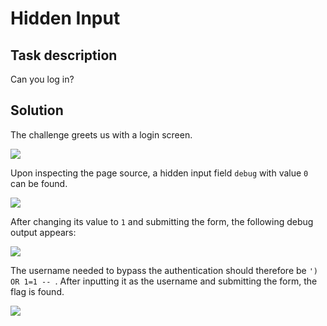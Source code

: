 Hidden Input
============

## Task description
Can you log in?

## Solution
The challenge greets us with a login screen.

![](https://i.imgur.com/SW9KwbH.png)

Upon inspecting the page source, a hidden input field `debug` with value `0` can be found.

![](https://i.imgur.com/XUM9SAW.png)

After changing its value to `1` and submitting the form, the following debug output appears:

![](https://i.imgur.com/nmdKr4t.png)

The username needed to bypass the authentication should therefore be `') OR 1=1 -- `. After inputting it as the username and submitting the form, the flag is found.

![](https://i.imgur.com/uGrn3aC.png)

